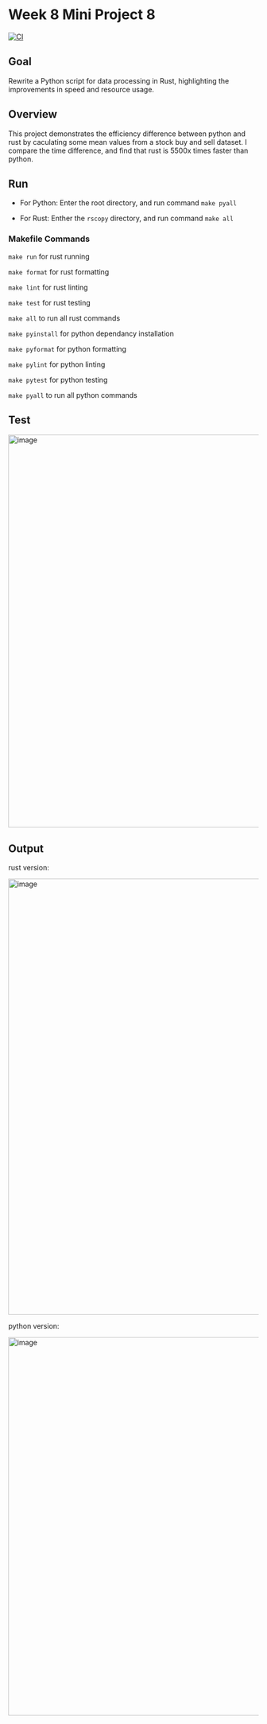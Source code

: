 # Week 8 Mini Project 8
[![CI](https://github.com/nogibjj/IDS706_miniproject8_Mutian/actions/workflows/cicd.yml/badge.svg)](https://github.com/nogibjj/IDS706_miniproject8_Mutian/actions/workflows/cicd.yml)
## Goal
Rewrite a Python script for data processing in Rust, highlighting the improvements in speed and resource usage.

## Overview
This project demonstrates the efficiency difference between python and rust by caculating some mean values from a stock buy and sell dataset. I compare the time difference, and find that rust is 5500x times faster than python.  


## Run
 * For Python:
    Enter the root directory, and run command `make pyall`
   
* For Rust:
    Enther the `rscopy` directory, and run command `make all`

### Makefile Commands 
`make run` for rust running

`make format` for rust formatting 

`make lint` for rust linting

`make test` for rust testing

`make all` to run all rust commands

`make pyinstall` for python dependancy installation

`make pyformat` for python formatting 

`make pylint` for python linting

`make pytest` for python testing

`make pyall` to run all python commands

## Test

<img width="790" alt="image" src="https://github.com/nogibjj/IDS706_miniproject8_Mutian/assets/108935314/0fcfb127-1f76-4ce5-a920-bd4ed155ef80">


## Output

rust version:

<img width="877" alt="image" src="https://github.com/nogibjj/IDS706_miniproject8_Mutian/assets/108935314/37f507f5-1e36-414c-92a2-4d0cfb06a90f">



python version:

 <img width="761" alt="image" src="https://github.com/nogibjj/IDS706_miniproject8_Mutian/assets/108935314/c387a4b6-5c42-4fc2-91c6-e97d70f75b3a">

